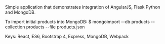 Simple application that demonstrates integration of AngularJS, Flask Python and MongoDB.

To import initial products into MongoDB:
$ mongoimport --db products --collection products --file products.json

Keys: React, ES6, Bootstrap 4, Express, MongoDB, Webpack